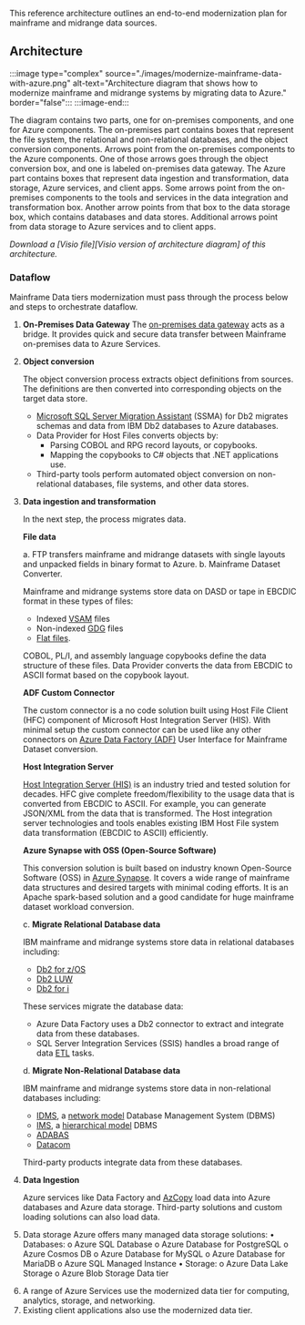This reference architecture outlines an end-to-end modernization plan for mainframe and midrange data sources.

## Architecture

:::image type="complex" source="./images/modernize-mainframe-data-with-azure.png" alt-text="Architecture diagram that shows how to modernize mainframe and midrange systems by migrating data to Azure." border="false":::
:::image-end:::

The diagram contains two parts, one for on-premises components, and one for Azure components. The on-premises part contains boxes that represent the file system, the relational and non-relational databases, and the object conversion components. Arrows point from the on-premises components to the Azure components. One of those arrows goes through the object conversion box, and one is labeled on-premises data gateway. The Azure part contains boxes that represent data ingestion and transformation, data storage, Azure services, and client apps. Some arrows point from the on-premises components to the tools and services in the data integration and transformation box. Another arrow points from that box to the data storage box, which contains databases and data stores. Additional arrows point from data storage to Azure services and to client apps.

*Download a [Visio file][Visio version of architecture diagram] of this architecture.*

### Dataflow

Mainframe Data tiers modernization must pass through the process below and steps to orchestrate dataflow.

1. **On-Premises Data Gateway** The [on-premises data gateway](/data-integration/gateway) acts as a bridge. It provides quick and secure data transfer between Mainframe on-premises data to Azure Services. 
1. **Object conversion**

   The object conversion process extracts object definitions from sources. The definitions are then converted into corresponding objects on the target data store.

   -	[Microsoft SQL Server Migration Assistant](/sql/ssma/sql-server-migration-assistant) (SSMA) for Db2 migrates schemas and data from IBM Db2 databases to Azure databases.
   - Data Provider for Host Files converts objects by:
       - Parsing COBOL and RPG record layouts, or copybooks.
       - Mapping the copybooks to C# objects that .NET applications use.
   -	Third-party tools perform automated object conversion on non-relational databases, file systems, and other data stores.

1. **Data ingestion and transformation**
 
   In the next step, the process migrates data.

   **File data**

   a. FTP transfers mainframe and midrange datasets with single layouts and unpacked fields in binary format to Azure.
   b. Mainframe Dataset Converter.
    
      Mainframe and midrange systems store data on DASD or tape in EBCDIC format in these types of files:
      - Indexed [VSAM](/sql/ssma/sql-server-migration-assistant) files
      -	Non-indexed [GDG](https://www.ibm.com/support/knowledgecenter/zosbasics/com.ibm.zos.zconcepts/zconcepts_175.htm) files
      - [Flat files](https://www.pcmag.com/encyclopedia/term/flat-file).

      COBOL, PL/I, and assembly language copybooks define the data structure of these files. Data Provider converts the data from EBCDIC to ASCII format based on the copybook layout.

      **ADF Custom Connector**

      The custom connector is a no code solution built using Host File Client (HFC) component of Microsoft Host Integration Server (HIS). With minimal setup the custom connector can be used like any other connectors on [Azure Data Factory (ADF)](https://azure.microsoft.com/products/data-factory) User Interface for Mainframe Dataset conversion.  

      **Host Integration Server**

      [Host Integration Server (HIS)](/host-integration-server/what-is-his) is an industry tried and tested solution for decades. HFC give complete freedom/flexibility to the usage data that is converted from EBCDIC to ASCII. For example, you can generate JSON/XML from the data that is transformed. The Host integration server technologies and tools enables existing IBM Host File system data transformation (EBCDIC to ASCII) efficiently.

      **Azure Synapse with OSS (Open-Source Software)**  

      This conversion solution is built based on industry known Open-Source Software (OSS) in [Azure Synapse](https://azure.microsoft.com/products/synapse-analytics). It covers a wide range of mainframe data structures and desired targets with minimal coding efforts. It is an Apache spark-based solution and a good candidate for huge mainframe dataset workload conversion.

   c. **Migrate Relational Database data**

      IBM mainframe and midrange systems store data in relational databases including:
      - [Db2 for z/OS](https://www.ibm.com/analytics/db2/zos)
      - [Db2 LUW](https://www.ibm.com/support/knowledgecenter/en/SSEPGG_10.5.0/com.ibm.db2.luw.kc.doc/welcome.html)
      - [Db2 for i](https://www.ibm.com/support/pages/db2-ibm-i)
     
      These services migrate the database data:
     - Azure Data Factory uses a Db2 connector to extract and integrate data from these databases.
     - SQL Server Integration Services (SSIS) handles a broad range of data [ETL](https://www.ibm.com/cloud/learn/etl) tasks.

   d. **Migrate Non-Relational Database data**

      IBM mainframe and midrange systems store data in non-relational databases including:
    - [IDMS](https://www.broadcom.com/products/mainframe/databases-database-mgmt/idms), a [network model](https://web.archive.org/web/20060904190944/http:/coronet.iicm.edu/wbtmaster/allcoursescontent/netlib/ndm1.htm) Database Management System (DBMS)
    - [IMS](https://www.ibm.com/it-infrastructure/z/ims), a [hierarchical model](https://www.ibm.com/support/knowledgecenter/SSEPH2_14.1.0/com.ibm.ims14.doc.apg/ims_comparehierandreldbs.htm) DBMS
    - [ADABAS](https://www.softwareag.com/en_corporate/platform/adabas-natural.html)
    - [Datacom](https://www.broadcom.com/products/mainframe/databases-database-mgmt/datacom)
      
    Third-party products integrate data from these databases.

1. **Data Ingestion**

   Azure services like Data Factory and [AzCopy](/azure/storage/common/storage-ref-azcopy) load data into Azure databases and Azure data storage. Third-party solutions and custom loading solutions can also load data.

1. Data storage
Azure offers many managed data storage solutions:
•	Databases:
o	Azure SQL Database
o	Azure Database for PostgreSQL
o	Azure Cosmos DB
o	Azure Database for MySQL
o	Azure Database for MariaDB
o	Azure SQL Managed Instance
•	Storage:
o	Azure Data Lake Storage
o	Azure Blob Storage
Data tier
6) A range of Azure Services use the modernized data tier for computing, analytics, storage, and networking.
7) Existing client applications also use the modernized data tier.



